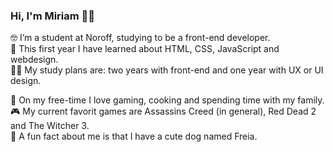 ### Hi, I'm Miriam 👋🏼

  🤓 I’m a student at Noroff, studying to be a front-end developer.  
  🌱 This first year I have learned about HTML, CSS, JavaScript and webdesign.  
  🙌🏼 My study plans are: two years with front-end and one year with UX or UI design.  

  🌟 On my free-time I love gaming, cooking and spending time with my family.  
  🎮 My current favorit games are Assassins Creed (in general), Red Dead 2 and The Witcher 3.  
  🐶 A fun fact about me is that I have a cute dog named Freia.  
